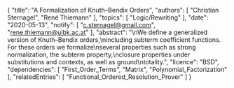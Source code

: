 {
    "title": "A Formalization of Knuth–Bendix Orders",
    "authors": [
        "Christian Sternagel",
        "René Thiemann"
    ],
    "topics": [
        "Logic/Rewriting"
    ],
    "date": "2020-05-13",
    "notify": [
        "c.sternagel@gmail.com",
        "rene.thiemann@uibk.ac.at"
    ],
    "abstract": "\nWe define a generalized version of Knuth&ndash;Bendix orders,\nincluding subterm coefficient functions. For these orders we formalize\nseveral properties such as strong normalization, the subterm property,\nclosure properties under substitutions and contexts, as well as ground\ntotality.",
    "licence": "BSD",
    "dependencies": [
        "First_Order_Terms",
        "Matrix",
        "Polynomial_Factorization"
    ],
    "relatedEntries": [
        "Functional_Ordered_Resolution_Prover"
    ]
}